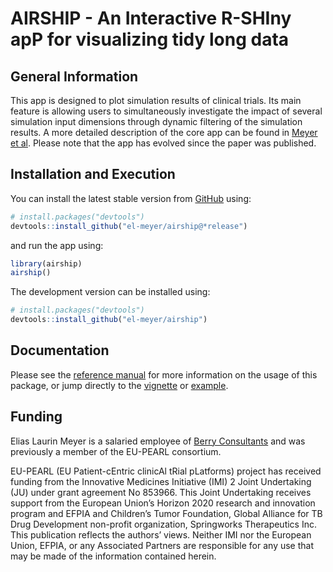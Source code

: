 # AIRSHIP - An Interactive R-SHIny apP for visualizing tidy long data

## General Information                

This app is designed to plot simulation results of clinical trials. Its main feature is allowing users to simultaneously investigate the impact of several simulation input dimensions through dynamic filtering of the simulation results. A more detailed description of the core app can be found in [Meyer et al](https://www.softxjournal.com/article/S2352-7110(23)00043-2/fulltext). Please note that the app has evolved since the paper was published.

## Installation and Execution

You can install the latest stable version from [GitHub](https://github.com/el-meyer/airship) using:

``` r
# install.packages("devtools")
devtools::install_github("el-meyer/airship@*release")
```

and run the app using:

``` r
library(airship)
airship()
```

The development version can be installed using:

``` r
# install.packages("devtools")
devtools::install_github("el-meyer/airship")
```

## Documentation

Please see the [reference manual](https://el-meyer.github.io/airship/) for more information on the usage of this package, or jump directly to the [vignette](https://el-meyer.github.io/airship/articles/AIRSHIP-vignette.html) or [example](https://el-meyer.github.io/airship/articles/Example1.html). 

## Funding

Elias Laurin Meyer is a salaried employee of [Berry Consultants](https://www.berryconsultants.com/) and was previously a member of the EU-PEARL consortium. 

EU-PEARL (EU Patient-cEntric clinicAl tRial pLatforms) project has received funding from the Innovative Medicines Initiative (IMI) 2 Joint Undertaking (JU) under grant agreement No 853966. This Joint Undertaking receives support from the European Union’s Horizon 2020 research and innovation program and EFPIA and Children’s Tumor Foundation, Global Alliance for TB Drug Development non-profit organization, Springworks Therapeutics Inc. This publication reflects the authors’ views. Neither IMI nor the European Union, EFPIA, or any Associated Partners are responsible for any use that may be made of the information contained herein.


